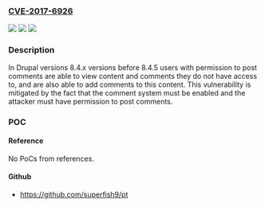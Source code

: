 ### [CVE-2017-6926](https://cve.mitre.org/cgi-bin/cvename.cgi?name=CVE-2017-6926)
![](https://img.shields.io/static/v1?label=Product&message=Drupal%20Core&color=blue)
![](https://img.shields.io/static/v1?label=Version&message=n%2Fa&color=blue)
![](https://img.shields.io/static/v1?label=Vulnerability&message=Access%20bypass&color=brighgreen)

### Description

In Drupal versions 8.4.x versions before 8.4.5 users with permission to post comments are able to view content and comments they do not have access to, and are also able to add comments to this content. This vulnerability is mitigated by the fact that the comment system must be enabled and the attacker must have permission to post comments.

### POC

#### Reference
No PoCs from references.

#### Github
- https://github.com/superfish9/pt

